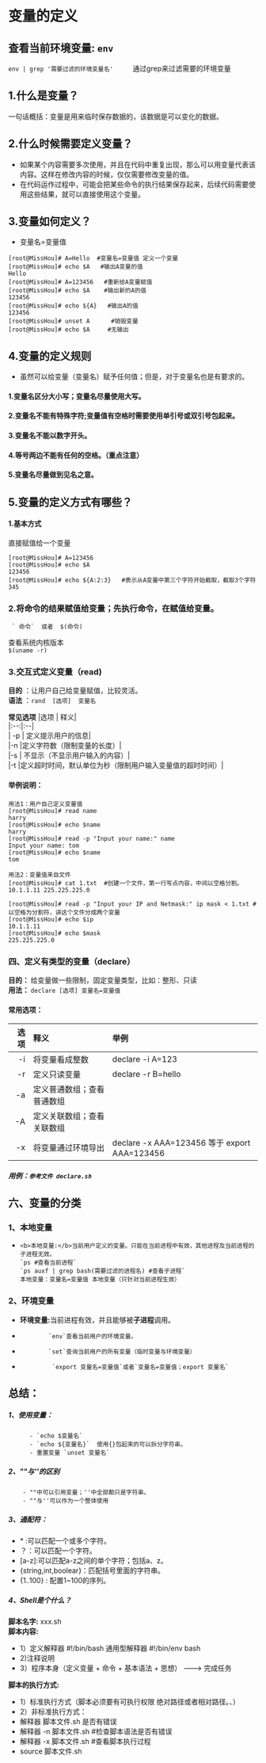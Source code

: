 变量的定义  
====

## <b> 查看当前环境变量:</b>   <b> `env` </b>  
`env | grep '需要过滤的环境变量名'` &nbsp;&nbsp;&nbsp;&nbsp;&nbsp;&nbsp;&nbsp;&nbsp; 通过grep来过滤需要的环境变量   
## 1.什么是变量？  

 一句话概括：变量是用来临时保存数据的，该数据是可以变化的数据。  

## 2.什么时候需要定义变量？  
- 如果某个内容需要多次使用，并且在代码中重复出现，那么可以用变量代表该内容。这样在修改内容的时候，仅仅需要修改变量的值。  
- 在代码运作过程中，可能会把某些命令的执行结果保存起来，后续代码需要使用这些结果，就可以直接使用这个变量。  


## 3.变量如何定义？  

- 变量名=变量值  
```  
[root@MissHou]# A=Hello  #变量名=变量值 定义一个变量  
[root@MissHou]# echo $A   #输出A变量的值  
Hello  
[root@MissHou]# A=123456   #重新给A变量赋值  
[root@MissHou]# echo $A    #输出新的A的值  
123456    
[root@MissHou]# echo ${A}   #输出A的值  
123456  
[root@MissHou]# unset A      #销毁变量  
[root@MissHou]# echo $A     #无输出  

```  


## 4.变量的定义规则  

- 虽然可以给变量（变量名）赋予任何值；但是，对于变量名也是有要求的。  

#### 1.变量名区分大小写；变量名尽量使用大写。  
#### 2.变量名不能有特殊字符;变量值有空格时需要使用单引号或双引号包起来。    
#### 3.变量名不能以数字开头。  
#### 4.等号两边不能有任何的空格。（重点注意）   
#### 5.变量名尽量做到见名之意。  


## 5.变量的定义方式有哪些？  

#### 1.基本方式  
  直接赋值给一个变量  
  ```  
  [root@MissHou]# A=123456
  [root@MissHou]# echo $A  
  123456  
  [root@MissHou]# echo ${A:2:3}   #表示从A变量中第三个字符开始截取，截取3个字符  
  345  

  ```

### 2.将命令的结果赋值给变量；先执行命令，在赋值给变量。  
  `` 
  ` 命令`  或者  $(命令) 
  ``  

  查看系统内核版本  
  `$(uname -r)`  

### 3.交互式定义变量（read)  

<b>目的</b> ：让用户自己给变量赋值，比较灵活。  
<b>语法</b> ：`rand  [选项]  变量名`  

<b>常见选项</b> 
|选项 | 释义|  
|:--:|:--|  
| -p | 定义提示用户的信息|  
|-n |定义字符数（限制变量的长度）|  
|-s | 不显示（不显示用户输入的内容）|  
|-t |定义超时时间，默认单位为秒（限制用户输入变量值的超时时间）|  

#### 举例说明：  
```
用法1：用户自己定义变量值  
[root@MissHou]# read name  
harry  
[root@MissHou]# echo $name  
harry
[root@MissHou]# read -p "Input your name:" name  
Input your name: tom  
[root@MissHou]# echo $name  
tom  

用法2：变量值来自文件  
[root@MissHou]# cat 1.txt  #创建一个文件，第一行写点内容，中间以空格分割。
10.1.1.11 225.225.225.0  

[root@MissHou]# read -p "Input your IP and Netmask:" ip mask < 1.txt #以空格为分割符，讲这个文件分成两个变量   
[root@MissHou]# echo $ip  
10.1.1.11  
[root@MissHou]# echo $mask  
225.225.225.0  
```


### 四、定义有类型的变量（declare）  
<b> 目的： </b>给变量做一些限制，固定变量类型，比如：整形、只读    
<b> 用法： </b>`declare [选项] 变量名=变量值`    
#### 常用选项：  
|选项|释义|举例|  
|--:|:--|:--|  
|-i | 将变量看成整数|declare -i A=123|  
|-r |定义只读变量 | declare -r B=hello|  
|-a |定义普通数组；查看普通数组 |  |  
|-A |定义关联数组；查看关联数组 |  |
|-x |将变量通过环境导出 | declare -x AAA=123456 等于 export AAA=123456  |  

##### 用例：`参考文件 declare.sh`


## 六、变量的分类  
### 1、本地变量  
-     <b>本地变量:</b>当前用户定义的变量。只能在当前进程中有效，其他进程及当前进程的子进程无效。  
      `ps #查看当前进程`  
      `ps auxf | grep bash(需要过滤的进程名) #查看子进程`  
      本地变量：变量名=变量值 本地变量（只针对当前进程生效）  
### 2、环境变量  
-    <b>环境变量:</b>当前进程有效，并且能够被<b>子进程</b>调用。  
-             `env`查看当前用户的环境变量。  
+             `set`查询当前用户的所有变量（临时变量与环境变量）  
+              `export 变量名=变量值`或者`变量名=变量值；export 变量名`  

## 总结：  

##### 1、使用变量：
          - `echo $变量名`  
          - `echo ${变量名}`  使用{}包起来的可以拆分字符串。 
          - 重置变量 `unset 变量名`  
##### 2、""与''的区别  
        - ""中可以引用变量；''中全部都只是字符串。  
        - ""与''可以作为一个整体使用  

##### 3、通配符：  
- \* :可以匹配一个或多个字符。  
- ？：可以匹配一个字符。  
- \[a-z\]:可以匹配a-z之间的单个字符；包括a、z。  
- {string,int,boolear}：匹配括号里面的字符串。  
- {1..100} : 配置1~100的序列。  
##### 4、Shell是个什么？  
  
  <b>脚本名字:</b>  xxx.sh  
  <b>脚本内容:</b>  
-  1）定义解释器  #!/bin/bash  通用型解释器 #!/bin/env bash  
-  2)注释说明  
-  3）程序本身（定义变量 + 命令 + 基本语法 + 思想） ---> 完成任务  

<b>脚本的执行方式:</b>
-   1）标准执行方式（脚本必须要有可执行权限 绝对路径或者相对路径。、）  
-   2）非标准执行方式：  
- 解释器 脚本文件.sh  是否有错误
- 解释器 -n 脚本文件.sh #检查脚本语法是否有错误  
- 解释器 -x 脚本文件.sh #查看脚本执行过程  
- source 脚本文件.sh  


